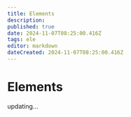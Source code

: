 ```yaml
---
title: Elements
description: 
published: true
date: 2024-11-07T08:25:00.416Z
tags: ele
editor: markdown
dateCreated: 2024-11-07T08:25:00.416Z
---
```


# Elements
updating...